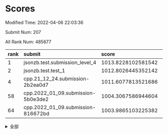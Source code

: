 # Scores

Modified Time: 2022-04-06 22:03:36

Submit Num: 207

All Rank Num: 485677

| rank |               submit               |       score        |       sigma        | pk_num |
| :--- | :--------------------------------- | :----------------- | :----------------- | :----- |
| 1    | jsonzb.test.submission_level_4     | 1013.8228102581542 | 0.8083491782003733 | 9390   |
| 2    | jsonzb.test.test_1                 | 1012.8026445352142 | 0.8326876196441468 | 9388   |
| 4    | cpp.21_12_24.submission-2b2ea0d7   | 1011.6077813521686 | 0.825406537020956  | 9389   |
| 58   | cpp.2022_01_09.submission-5b0e3de2 | 1004.3067586944604 | 0.708717605328755  | 9389   |
| 64   | cpp.2022_01_09.submission-816672bd | 1003.9865103225382 | 0.7138355083884261 | 9382   |


<details>
<summary>全部</summary>

| rank |                 submit                 |       score        |       sigma        | pk_num |
| :--- | :------------------------------------- | :----------------- | :----------------- | :----- |
| 1    | jsonzb.test.submission_level_4         | 1013.8228102581542 | 0.8083491782003733 | 9390   |
| 2    | jsonzb.test.test_1                     | 1012.8026445352142 | 0.8326876196441468 | 9388   |
| 3    | gobigger.level_3.submission_level_3_39 | 1011.7355519614774 | 0.7631363166931165 | 9386   |
| 4    | cpp.21_12_24.submission-2b2ea0d7       | 1011.6077813521686 | 0.825406537020956  | 9389   |
| 5    | gobigger.level_3.submission_level_3_18 | 1011.4420884330349 | 0.768024415830711  | 9389   |
| 6    | gobigger.level_3.submission_level_3_35 | 1011.2234127262986 | 0.7638565457827499 | 9388   |
| 7    | gobigger.level_3.submission_level_3_37 | 1011.1929841096232 | 0.764833660370804  | 9381   |
| 8    | gobigger.level_3.submission_level_3_24 | 1011.126739432325  | 0.7783928983741427 | 9387   |
| 9    | gobigger.level_3.submission_level_3_10 | 1011.1197336007667 | 0.768112355357591  | 9385   |
| 10   | gobigger.level_3.submission_level_3_47 | 1011.086929469899  | 0.7567275627991408 | 9383   |
| 11   | gobigger.level_3.submission_level_3_28 | 1010.9669013621639 | 0.7825988219993816 | 9388   |
| 12   | gobigger.level_3.submission_level_3_46 | 1010.890179021212  | 0.7626151316785559 | 9383   |
| 13   | gobigger.level_3.submission_level_3_21 | 1010.8445458909639 | 0.7875522882580444 | 9381   |
| 14   | gobigger.level_3.submission_level_3_19 | 1010.6714723594209 | 0.7664889114660358 | 9386   |
| 15   | gobigger.level_3.submission_level_3_27 | 1010.668095031664  | 0.7556561818187713 | 9387   |
| 16   | gobigger.level_3.submission_level_3_2  | 1010.6246353070554 | 0.7687249716406446 | 9381   |
| 17   | gobigger.level_3.submission_level_3_45 | 1010.6173798688791 | 0.7746919287085821 | 9382   |
| 18   | gobigger.level_3.submission_level_3_12 | 1010.6016607118474 | 0.7576704990296579 | 9386   |
| 19   | gobigger.level_3.submission_level_3_15 | 1010.5884328829359 | 0.7522187018818568 | 9388   |
| 20   | gobigger.level_3.submission_level_3_7  | 1010.5778048225329 | 0.7606483849037523 | 9388   |
| 21   | gobigger.level_3.submission_level_3_23 | 1010.5769297924076 | 0.7644558638515128 | 9385   |
| 22   | gobigger.level_3.submission_level_3_42 | 1010.4892083687752 | 0.7570295087345085 | 9382   |
| 23   | gobigger.level_3.submission_level_3_43 | 1010.4336800744932 | 0.7589874810536914 | 9384   |
| 24   | gobigger.level_3.submission_level_3_41 | 1010.4173981960469 | 0.7640896721561987 | 9384   |
| 25   | gobigger.level_3.submission_level_3_25 | 1010.3727644630743 | 0.7557737290179743 | 9383   |
| 26   | gobigger.level_3.submission_level_3_11 | 1010.34406829875   | 0.7927851331044339 | 9386   |
| 27   | gobigger.level_3.submission_level_3_22 | 1010.0945687295439 | 0.7722796050508972 | 9384   |
| 28   | gobigger.level_3.submission_level_3_40 | 1010.0337908093674 | 0.7717215343428078 | 9388   |
| 29   | gobigger.level_3.submission_level_3_9  | 1010.0255036013858 | 0.7716122907332276 | 9383   |
| 30   | gobigger.level_3.submission_level_3_33 | 1009.9359170456327 | 0.7579222586590858 | 9386   |
| 31   | gobigger.level_3.submission_level_3_4  | 1009.8269786555883 | 0.7570366573397409 | 9383   |
| 32   | gobigger.level_3.submission_level_3_29 | 1009.7968923801394 | 0.7654325803264833 | 9386   |
| 33   | gobigger.level_3.submission_level_3_5  | 1009.7516207267132 | 0.765002618306452  | 9389   |
| 34   | gobigger.level_3.submission_level_3_30 | 1009.6268403072314 | 0.7568009508318158 | 9386   |
| 35   | gobigger.level_3.submission_level_3_44 | 1009.5949892151476 | 0.7506376140734333 | 9381   |
| 36   | gobigger.level_3.submission_level_3_32 | 1009.5459286857288 | 0.7658743463318857 | 9385   |
| 37   | gobigger.level_3.submission_level_3_1  | 1009.5366905585357 | 0.745794225196261  | 9382   |
| 38   | gobigger.level_3.submission_level_3_13 | 1009.5115761582828 | 0.7680092319132789 | 9383   |
| 39   | gobigger.level_3.submission_level_3_8  | 1009.5089182375006 | 0.750366523951351  | 9385   |
| 40   | gobigger.level_3.submission_level_3_38 | 1009.4942512587711 | 0.7489669683274276 | 9381   |
| 41   | gobigger.level_3.submission_level_3_3  | 1009.4430894101592 | 0.7549045437661094 | 9389   |
| 42   | gobigger.level_3.submission_level_3_34 | 1009.3347247250073 | 0.7418623498999752 | 9384   |
| 43   | gobigger.level_3.submission_level_3_16 | 1009.2908158564974 | 0.7554559626705457 | 9386   |
| 44   | gobigger.level_3.submission_level_3_36 | 1009.2583002542549 | 0.7494296196471003 | 9385   |
| 45   | gobigger.level_3.submission_level_3_14 | 1009.2373934903643 | 0.7537521920554542 | 9387   |
| 46   | gobigger.level_3.submission_level_3_31 | 1009.0363228835017 | 0.7497130826750985 | 9381   |
| 47   | gobigger.level_3.submission_level_3_6  | 1009.0084322129907 | 0.7477166288236373 | 9384   |
| 48   | gobigger.level_3.submission_level_3_17 | 1008.9735671849087 | 0.7479615738289201 | 9390   |
| 49   | gobigger.level_3.submission_level_3_20 | 1008.9399941069328 | 0.7860309658939519 | 9385   |
| 50   | gobigger.level_3.submission_level_3_26 | 1008.880351557543  | 0.7476583266109684 | 9385   |
| 51   | gobigger.level_3.submission_level_3_48 | 1008.814331589107  | 0.7588867931302079 | 9386   |
| 52   | gobigger.level_3.submission_level_3_0  | 1008.4142954702854 | 0.755701409822195  | 9385   |
| 53   | gobigger.level_3.submission_level_3_49 | 1008.2895832825442 | 0.7416883562569039 | 9389   |
| 54   | gobigger.level_1.submission_level_1_40 | 1004.7570418416262 | 0.7200730486310707 | 9381   |
| 55   | gobigger.level_1.submission_level_1_19 | 1004.5859169536046 | 0.7260413425437587 | 9384   |
| 56   | gobigger.level_1.submission_level_1_18 | 1004.4235495904823 | 0.7344145577555115 | 9379   |
| 57   | gobigger.level_1.submission_level_1_35 | 1004.3300551256962 | 0.7097969678071907 | 9380   |
| 58   | cpp.2022_01_09.submission-5b0e3de2     | 1004.3067586944604 | 0.708717605328755  | 9389   |
| 59   | gobigger.level_1.submission_level_1_7  | 1004.249505368561  | 0.7186150847713012 | 9381   |
| 60   | gobigger.level_1.submission_level_1_34 | 1004.1973245195975 | 0.7208689970193994 | 9384   |
| 61   | gobigger.level_1.submission_level_1_47 | 1004.0649786520308 | 0.722827800315992  | 9387   |
| 62   | gobigger.level_1.submission_level_1_45 | 1004.0259130263427 | 0.7099797563885808 | 9383   |
| 63   | gobigger.level_1.submission_level_1_43 | 1004.0223343222464 | 0.7259940447047093 | 9386   |
| 64   | cpp.2022_01_09.submission-816672bd     | 1003.9865103225382 | 0.7138355083884261 | 9382   |
| 65   | gobigger.level_1.submission_level_1_28 | 1003.8844082244107 | 0.7225603269589193 | 9386   |
| 66   | gobigger.level_1.submission_level_1_30 | 1003.8568260164103 | 0.7273480814983927 | 9387   |
| 67   | gobigger.level_1.submission_level_1_5  | 1003.8500627695719 | 0.722268736264061  | 9390   |
| 68   | gobigger.level_1.submission_level_1_11 | 1003.790963028508  | 0.731529886492996  | 9384   |
| 69   | gobigger.level_1.submission_level_1_15 | 1003.7433426108769 | 0.716267007492958  | 9384   |
| 70   | gobigger.level_1.submission_level_1_27 | 1003.7424013700443 | 0.7119851281367534 | 9388   |
| 71   | gobigger.level_1.submission_level_1_3  | 1003.7306733802312 | 0.7230016708433171 | 9383   |
| 72   | gobigger.level_1.submission_level_1_20 | 1003.6300543502904 | 0.7136712817964947 | 9386   |
| 73   | gobigger.level_1.submission_level_1_29 | 1003.6220274029844 | 0.7102216123260365 | 9384   |
| 74   | gobigger.level_1.submission_level_1_37 | 1003.5740267983099 | 0.7289403943015648 | 9383   |
| 75   | gobigger.level_1.submission_level_1_25 | 1003.5293101464547 | 0.724557532673502  | 9384   |
| 76   | gobigger.level_1.submission_level_1_8  | 1003.5081309099312 | 0.7174802811228795 | 9382   |
| 77   | gobigger.level_1.submission_level_1_17 | 1003.4834375111121 | 0.7184211200795395 | 9384   |
| 78   | gobigger.level_1.submission_level_1_13 | 1003.4615686913929 | 0.7094666456211298 | 9385   |
| 79   | gobigger.level_1.submission_level_1_39 | 1003.4409375176579 | 0.7234433207196872 | 9379   |
| 80   | gobigger.level_1.submission_level_1_21 | 1003.4106310546991 | 0.7232550979147769 | 9385   |
| 81   | gobigger.level_1.submission_level_1_32 | 1003.356387921872  | 0.7217760984760636 | 9386   |
| 82   | gobigger.level_1.submission_level_1_26 | 1003.337847500889  | 0.713630926412728  | 9382   |
| 83   | gobigger.level_1.submission_level_1_23 | 1003.3196672430031 | 0.7191415648255766 | 9385   |
| 84   | gobigger.level_1.submission_level_1_36 | 1003.2814714025376 | 0.7240126791567446 | 9388   |
| 85   | gobigger.level_1.submission_level_1_10 | 1003.1724141579355 | 0.7163077300831963 | 9388   |
| 86   | gobigger.level_1.submission_level_1_16 | 1003.1517571118383 | 0.7086401466573485 | 9381   |
| 87   | gobigger.level_1.submission_level_1_4  | 1003.1511790630391 | 0.7209793518904536 | 9385   |
| 88   | gobigger.level_1.submission_level_1_12 | 1003.1453089436034 | 0.7171805203339612 | 9383   |
| 89   | gobigger.level_1.submission_level_1_44 | 1003.0654612497542 | 0.7154976385233744 | 9382   |
| 90   | gobigger.level_1.submission_level_1_9  | 1002.930477872478  | 0.7166038868111505 | 9384   |
| 91   | gobigger.level_1.submission_level_1_2  | 1002.8633460413046 | 0.7178490810862895 | 9389   |
| 92   | gobigger.level_1.submission_level_1_33 | 1002.8041940936943 | 0.7201327330128529 | 9385   |
| 93   | gobigger.level_1.submission_level_1_41 | 1002.7312022269296 | 0.7161652985623648 | 9388   |
| 94   | gobigger.level_1.submission_level_1_0  | 1002.7192179163588 | 0.7241535571110956 | 9388   |
| 95   | gobigger.level_1.submission_level_1_42 | 1002.6830882459475 | 0.7191811105986142 | 9381   |
| 96   | gobigger.level_1.submission_level_1_38 | 1002.5812244066428 | 0.7083142135488975 | 9381   |
| 97   | gobigger.level_1.submission_level_1_48 | 1002.3972909921358 | 0.7256070730606867 | 9387   |
| 98   | gobigger.level_1.submission_level_1_46 | 1002.3431001130218 | 0.7218727165028018 | 9388   |
| 99   | gobigger.level_1.submission_level_1_14 | 1002.2479418745542 | 0.711042114353374  | 9387   |
| 100  | gobigger.level_1.submission_level_1_49 | 1002.2414694305501 | 0.7186391342245658 | 9381   |
| 101  | gobigger.level_1.submission_level_1_24 | 1002.1938367328213 | 0.7088520116740685 | 9384   |
| 102  | gobigger.level_1.submission_level_1_22 | 1002.1668584500394 | 0.7166693572342033 | 9382   |
| 103  | gobigger.level_1.submission_level_1_1  | 1002.0865528256082 | 0.723285334510732  | 9388   |
| 104  | gobigger.level_1.submission_level_1_31 | 1001.7858364705901 | 0.720354839093364  | 9386   |
| 105  | gobigger.level_1.submission_level_1_6  | 1001.1863742286814 | 0.7193962439143674 | 9385   |
| 106  | gobigger.random.submission_random_3    | 997.5466084085898  | 0.7031838345819891 | 9387   |
| 107  | gobigger.random.submission_random_6    | 997.0775766581447  | 0.6996845946344661 | 9387   |
| 108  | gobigger.random.submission_random_14   | 996.9532007132999  | 0.7152093729453404 | 9385   |
| 109  | gobigger.random.submission_random_42   | 996.8679177501522  | 0.7124918472358572 | 9383   |
| 110  | gobigger.random.submission_random_28   | 996.8283193416661  | 0.7000159022597978 | 9385   |
| 111  | gobigger.random.submission_random_0    | 996.8007971335907  | 0.7098674129765732 | 9380   |
| 112  | gobigger.random.submission_random_10   | 996.7789951935398  | 0.7029947622232111 | 9386   |
| 113  | gobigger.random.submission_random_4    | 996.6920346705168  | 0.7033090800544868 | 9386   |
| 114  | gobigger.random.submission_random_34   | 996.6708779788837  | 0.7133723356552446 | 9386   |
| 115  | gobigger.random.submission_random_7    | 996.6465548493447  | 0.7148125096648462 | 9387   |
| 116  | gobigger.random.submission_random_48   | 996.6121490515169  | 0.7146122730917229 | 9384   |
| 117  | gobigger.random.submission_random_40   | 996.4111942674738  | 0.7008610972128607 | 9385   |
| 118  | gobigger.random.submission_random_17   | 996.4111688992027  | 0.7205027523030868 | 9384   |
| 119  | gobigger.random.submission_random_30   | 996.4104043722288  | 0.7182013765788876 | 9388   |
| 120  | gobigger.random.submission_random_39   | 996.3776095297277  | 0.7073595234141986 | 9386   |
| 121  | gobigger.random.submission_random_8    | 996.3575972999216  | 0.6958691975732648 | 9387   |
| 122  | gobigger.random.submission_random_20   | 996.3002154804284  | 0.7039635159109445 | 9386   |
| 123  | gobigger.random.submission_random_37   | 996.192341581496   | 0.7100738282234874 | 9393   |
| 124  | gobigger.random.submission_random_21   | 996.1747947632044  | 0.7041373551050308 | 9382   |
| 125  | gobigger.random.submission_random_9    | 996.1667828707751  | 0.707748685873313  | 9385   |
| 126  | gobigger.random.submission_random_33   | 996.1606421555896  | 0.7012725168330723 | 9384   |
| 127  | gobigger.random.submission_random_45   | 996.1510341499171  | 0.7123115491917578 | 9384   |
| 128  | gobigger.random.submission_random_29   | 996.1497495788341  | 0.7025837867969368 | 9387   |
| 129  | gobigger.random.submission_random_32   | 996.129010885994   | 0.7082598057769197 | 9382   |
| 130  | gobigger.random.submission_random_16   | 996.0746706457386  | 0.7118982624035555 | 9385   |
| 131  | gobigger.random.submission_random_31   | 996.0613635272056  | 0.7027504714469516 | 9385   |
| 132  | gobigger.random.submission_random_19   | 996.026731129949   | 0.7088173856129267 | 9387   |
| 133  | gobigger.random.submission_random_13   | 995.9162974987132  | 0.7129804883051514 | 9382   |
| 134  | gobigger.random.submission_random_22   | 995.9085636882829  | 0.7021160193607913 | 9389   |
| 135  | gobigger.random.submission_random_24   | 995.8363248493613  | 0.7089815812162223 | 9391   |
| 136  | gobigger.random.submission_random_41   | 995.8237209602873  | 0.7094216452496307 | 9385   |
| 137  | gobigger.random.submission_random_2    | 995.792448878042   | 0.7102747714278784 | 9389   |
| 138  | gobigger.random.submission_random_23   | 995.7920237742758  | 0.7125942126621168 | 9387   |
| 139  | gobigger.random.submission_random_49   | 995.7717253428191  | 0.7135344578110073 | 9381   |
| 140  | gobigger.random.submission_random_43   | 995.7278436966465  | 0.6982059845809834 | 9386   |
| 141  | gobigger.random.submission_random_1    | 995.6674487830105  | 0.7150190098234243 | 9383   |
| 142  | gobigger.random.submission_random_47   | 995.5035350981822  | 0.7223105037100631 | 9384   |
| 143  | gobigger.random.submission_random_35   | 995.4760592263827  | 0.7097090731466463 | 9385   |
| 144  | gobigger.random.submission_random_11   | 995.4731721837235  | 0.7213731386476419 | 9378   |
| 145  | gobigger.random.submission_random_26   | 995.4663245413417  | 0.715673494075712  | 9384   |
| 146  | gobigger.random.submission_random_15   | 995.4638048228641  | 0.7287437662564004 | 9385   |
| 147  | gobigger.random.submission_random_18   | 995.4393480323149  | 0.7113380524764469 | 9387   |
| 148  | gobigger.random.submission_random_25   | 995.4328687210082  | 0.7213944055846239 | 9383   |
| 149  | gobigger.random.submission_random_46   | 995.4281289680646  | 0.697578821359134  | 9385   |
| 150  | gobigger.random.submission_random_44   | 995.4108401746499  | 0.7066152135413748 | 9386   |
| 151  | gobigger.random.submission_random_12   | 995.3989859269828  | 0.7037551793226409 | 9382   |
| 152  | gobigger.random.submission_random_27   | 995.3196488841616  | 0.7061317544528418 | 9384   |
| 153  | gobigger.random.submission_random_38   | 995.2641192533367  | 0.6991035125907785 | 9388   |
| 154  | gobigger.random.submission_random_5    | 995.1160839133814  | 0.7229903188680866 | 9387   |
| 155  | gobigger.random.submission_random_36   | 995.0517858555188  | 0.7079510029494858 | 9379   |
| 156  | gobigger.level_2.submission_level_2_43 | 994.0013105274448  | 0.7501438378758427 | 9381   |
| 157  | gobigger.level_2.submission_level_2_11 | 993.5897844133962  | 0.7426655774989719 | 9386   |
| 158  | gobigger.level_2.submission_level_2_3  | 993.2792298493463  | 0.7377777404495477 | 9385   |
| 159  | gobigger.level_2.submission_level_2_47 | 993.1837360743743  | 0.7417691520774026 | 9382   |
| 160  | gobigger.level_2.submission_level_2_16 | 993.1189908145819  | 0.7260207336333163 | 9383   |
| 161  | gobigger.level_2.submission_level_2_31 | 993.0914795620871  | 0.7426565120405103 | 9387   |
| 162  | gobigger.level_2.submission_level_2_1  | 993.0164386506146  | 0.7344551264474269 | 9386   |
| 163  | gobigger.level_2.submission_level_2_40 | 993.0067299548789  | 0.7484352888018648 | 9385   |
| 164  | gobigger.level_2.submission_level_2_5  | 992.9118218324593  | 0.7426663157486286 | 9388   |
| 165  | gobigger.level_2.submission_level_2_12 | 992.764875935983   | 0.7243118880994264 | 9384   |
| 166  | gobigger.level_2.submission_level_2_45 | 992.6433385109624  | 0.7481693795072467 | 9388   |
| 167  | gobigger.level_2.submission_level_2_22 | 992.5977803958482  | 0.7330714331209623 | 9389   |
| 168  | gobigger.level_2.submission_level_2_15 | 992.5972098276861  | 0.7470065160189843 | 9389   |
| 169  | gobigger.level_2.submission_level_2_26 | 992.5967341818546  | 0.7447059178737012 | 9387   |
| 170  | gobigger.level_2.submission_level_2_7  | 992.5597400968027  | 0.7595559799669902 | 9384   |
| 171  | gobigger.level_2.submission_level_2_6  | 992.536218793649   | 0.7315859356675549 | 9388   |
| 172  | gobigger.level_2.submission_level_2_2  | 992.4794913074245  | 0.7460128742908915 | 9380   |
| 173  | gobigger.level_2.submission_level_2_49 | 992.4182421942064  | 0.7409251066943165 | 9388   |
| 174  | gobigger.level_2.submission_level_2_17 | 992.4169580777166  | 0.7324972139652952 | 9385   |
| 175  | gobigger.level_2.submission_level_2_35 | 992.2998368557988  | 0.753653595477147  | 9384   |
| 176  | gobigger.level_2.submission_level_2_0  | 992.2972081162646  | 0.740246879978365  | 9385   |
| 177  | gobigger.level_2.submission_level_2_42 | 992.2712106675962  | 0.7509274463810273 | 9387   |
| 178  | gobigger.level_2.submission_level_2_18 | 992.2696603638404  | 0.7456683333840066 | 9380   |
| 179  | gobigger.level_2.submission_level_2_44 | 992.2657730501033  | 0.7477973936129019 | 9383   |
| 180  | gobigger.level_2.submission_level_2_25 | 992.2332010220546  | 0.7488235206870204 | 9382   |
| 181  | gobigger.level_2.submission_level_2_23 | 992.2077345512201  | 0.7342277624361497 | 9385   |
| 182  | gobigger.level_2.submission_level_2_34 | 992.1987486488906  | 0.7436819773368628 | 9388   |
| 183  | gobigger.level_2.submission_level_2_32 | 992.1943841185532  | 0.7542811422551933 | 9383   |
| 184  | gobigger.level_2.submission_level_2_39 | 992.1861544902978  | 0.7468211771508365 | 9383   |
| 185  | gobigger.level_2.submission_level_2_24 | 992.1236774671577  | 0.7420364029495848 | 9385   |
| 186  | gobigger.level_2.submission_level_2_20 | 992.1000521951636  | 0.752954376494465  | 9385   |
| 187  | gobigger.level_2.submission_level_2_29 | 992.0928995116072  | 0.7419864276780752 | 9388   |
| 188  | gobigger.level_2.submission_level_2_36 | 991.9975688631664  | 0.7462728607578697 | 9388   |
| 189  | gobigger.level_2.submission_level_2_9  | 991.9539786223169  | 0.7471932662632907 | 9388   |
| 190  | gobigger.level_2.submission_level_2_48 | 991.8709007289903  | 0.7489332167642678 | 9390   |
| 191  | gobigger.level_2.submission_level_2_8  | 991.8506423393538  | 0.7465692600612748 | 9391   |
| 192  | gobigger.level_2.submission_level_2_30 | 991.6395424282161  | 0.7666475761702698 | 9382   |
| 193  | gobigger.level_2.submission_level_2_14 | 991.5203118211593  | 0.7398055157495209 | 9382   |
| 194  | gobigger.level_2.submission_level_2_10 | 991.5066569288323  | 0.7523267983704282 | 9384   |
| 195  | gobigger.level_2.submission_level_2_37 | 991.4904802844746  | 0.767070941797972  | 9388   |
| 196  | gobigger.level_2.submission_level_2_33 | 991.4808908681607  | 0.734684465205245  | 9386   |
| 197  | gobigger.level_2.submission_level_2_27 | 991.2718658224338  | 0.7593050118380719 | 9389   |
| 198  | gobigger.level_2.submission_level_2_21 | 991.2075327815303  | 0.7455745220019826 | 9387   |
| 199  | gobigger.level_2.submission_level_2_13 | 991.171146873906   | 0.7477947818660241 | 9381   |
| 200  | gobigger.level_2.submission_level_2_46 | 991.170898167624   | 0.7624945187853982 | 9389   |
| 201  | gobigger.level_2.submission_level_2_4  | 991.1095557044725  | 0.7596587270081459 | 9379   |
| 202  | gobigger.level_2.submission_level_2_19 | 990.998818175213   | 0.7535796107320885 | 9382   |
| 203  | gobigger.level_2.submission_level_2_38 | 990.7531958831038  | 0.7497404310560085 | 9386   |
| 204  | gobigger.level_2.submission_level_2_41 | 990.5769141858141  | 0.7506005252229376 | 9388   |
| 205  | gobigger.level_2.submission_level_2_28 | 990.4541534657866  | 0.7663115433914945 | 9385   |
| 206  | gobigger.none.submission_none_0        | 977.3055029755465  | 1.3350572854030938 | 9389   |
| 207  | gobigger.none.submission_none_1        | 974.637313479809   | 1.6051747001916474 | 9386   |

</details>